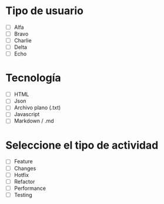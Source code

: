# Tipo de usuario

 - [ ] Alfa
 - [ ] Bravo
 - [ ] Charlie
 - [ ] Delta
 - [ ] Echo
       
# Tecnología
 
 - [ ] HTML
 - [ ] Json
 - [ ] Archivo plano (.txt)
 - [ ] Javascript
 - [ ] Markdown / .md
   
# Seleccione el tipo de actividad

 - [ ] Feature
 - [ ] Changes
 - [ ] Hotfix
 - [ ] Refactor
 - [ ] Performance
 - [ ] Testing
